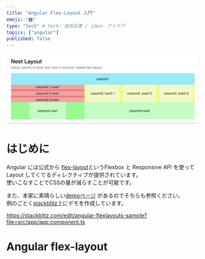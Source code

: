 ```yaml
---
title: "Angular Flex-Layout 入門"
emoji: "🅰️"
type: "tech" # tech: 技術記事 / idea: アイデア
topics: ["angular"]
published: false
---
```


![angular FlexLayout](/images/angular-flexlayout-01.png)

# はじめに
Angular には公式から [flex-layout](https://github.com/angular/flex-layout)というFlexbox と Responsive API を使って Layout してくてるディレクティブが提供されています。  
使いこなすことでCSSの量が減らすことが可能です。

また、本家に素晴らしい[demoページ](https://tburleson-layouts-demos.firebaseapp.com) があるのでそちらも参照ください。  
例のごとく[stackblitz](https://stackblitz.com/edit/angular-flexlayouts-sample?file=src/app/app.component.ts)上にデモを作成しています。  

https://stackblitz.com/edit/angular-flexlayouts-sample?file=src/app/app.component.ts

# Angular flex-layout

